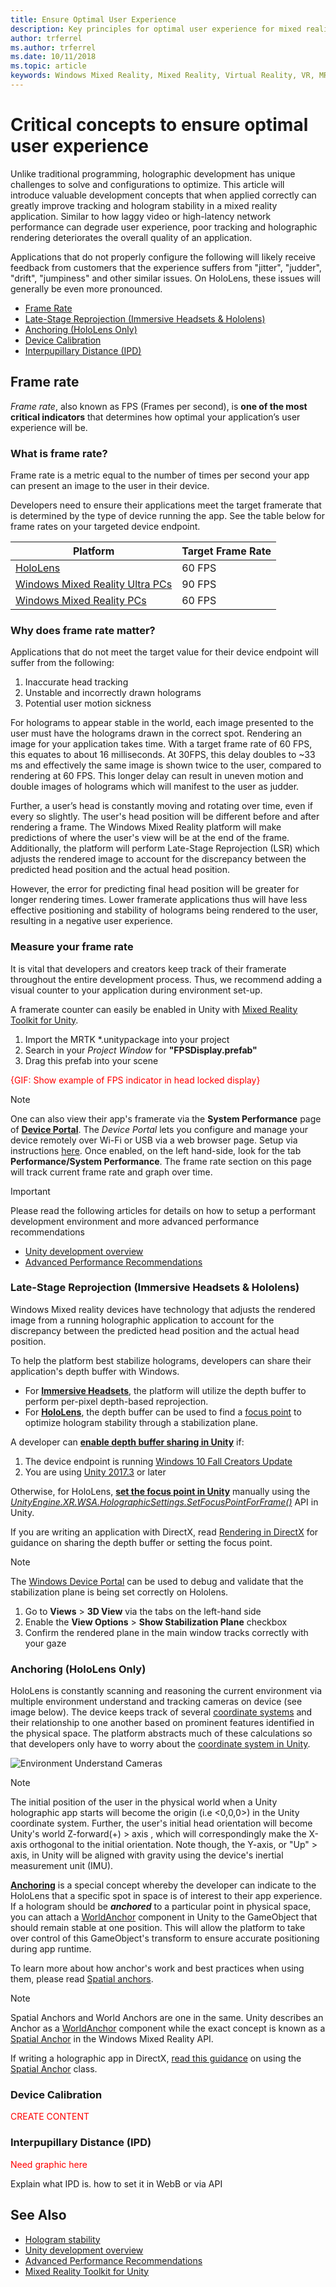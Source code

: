 ```yaml
---
title: Ensure Optimal User Experience
description: Key principles for optimal user experience for mixed reality apps
author: trferrel
ms.author: trferrel
ms.date: 10/11/2018
ms.topic: article
keywords: Windows Mixed Reality, Mixed Reality, Virtual Reality, VR, MR, performance, LSR, tracking
---
```


# Critical concepts to ensure optimal user experience

Unlike traditional programming, holographic development has unique challenges to solve and configurations to optimize. This article will introduce valuable development concepts that when applied correctly can greatly improve tracking and hologram stability in a mixed reality application. Similar to how laggy video or high-latency network performance can degrade user experience, poor tracking and holographic rendering deteriorates the overall quality of an application.

Applications that do not properly configure the following will likely receive feedback from customers that the experience suffers from "jitter", "judder", "drift", "jumpiness" and other similar issues. On HoloLens, these issues will generally be even more pronounced.

- [Frame Rate](#why-does-frame-rate-matter?)
- [Late-Stage Reprojection (Immersive Headsets & Hololens)](#late-stage-reprojection-immersive-headsets--hololens)
- [Anchoring (HoloLens Only)](#anchoring-hololens-only)
- [Device Calibration](#device-calibration)
- [Interpupillary Distance (IPD)](#interpupillary-distance-ipd)

## Frame rate

*Frame rate*, also known as FPS (Frames per second), is **one of the most critical indicators** that determines how optimal your application’s user experience will be.

### What is frame rate?
Frame rate is a metric equal to the number of times per second your app can present an image to the user in their device.

Developers need to ensure their applications meet the target framerate that is determined by the type of device running the app. See the table below for frame rates on your targeted device endpoint.

| Platform | Target Frame Rate |
|----------|-------------------|
| [HoloLens](hololens-hardware-details.md) | 60 FPS |
| [Windows Mixed Reality Ultra PCs](immersive-headset-hardware-details.md) | 90 FPS |
| [Windows Mixed Reality PCs](immersive-headset-hardware-details.md) | 60 FPS |

### Why does frame rate matter?

Applications that do not meet the target value for their device endpoint will suffer from the following:
1) Inaccurate head tracking
2) Unstable and incorrectly drawn holograms
3) Potential user motion sickness

For holograms to appear stable in the world, each image presented to the user must have the holograms drawn in the correct spot. Rendering an image for your application takes time. With a target frame rate of 60 FPS, this equates to about 16 milliseconds. At 30FPS, this delay doubles to ~33 ms and effectively the same image is shown twice to the user, compared to rendering at 60 FPS. This longer delay can result in uneven motion and double images of holograms which will manifest to the user as judder.

Further, a user’s head is constantly moving and rotating over time, even if every so slightly. The user's head position will be different before and after rendering a frame. The Windows Mixed Reality platform will make predictions of where the user's view will be at the end of the frame. Additionally, the platform will perform Late-Stage Reprojection (LSR) which adjusts the rendered image to account for the discrepancy between the predicted head position and the actual head position.

However, the error for predicting final head position will be greater for longer rendering times. Lower framerate applications thus will have less effective positioning and stability of holograms being rendered to the user, resulting in a negative user experience.

### Measure your frame rate
It is vital that developers and creators keep track of their framerate throughout the entire development process. Thus, we recommend adding a visual counter to your application during environment set-up. 

A framerate counter can easily be enabled in Unity with [Mixed Reality Toolkit for Unity](https://github.com/Microsoft/MixedRealityToolkit-Unity). 

1) Import the MRTK *.unitypackage into your project
2) Search in your *Project Window* for **"FPSDisplay.prefab"**
3) Drag this prefab into your scene

<span style="color:red">{GIF: Show example of FPS indicator in head locked display}</span>

>[!NOTE]
> One can also view their app's framerate via the **System Performance** page of **[Device Portal](using-the-windows-device-portal.md)**. The *Device Portal* lets you configure and manage your device remotely over Wi-Fi or USB via a web browser page. Setup via instructions [here](using-the-windows-device-portal.md). Once enabled, on the left hand-side, look for the tab **Performance/System Performance**. The frame rate section on this page will track current frame rate and graph over time.

>[!IMPORTANT]
> Please read the following articles for details on how to setup a performant development environment and more advanced performance recommendations
>
>* [Unity development overview](unity-development-overview.md)
>* [Advanced Performance Recommendations](advanced-performance-recommendations.md)

### Late-Stage Reprojection (Immersive Headsets & Hololens)
Windows Mixed reality devices have technology that adjusts the rendered image from a running holographic application to account for the discrepancy between the predicted head position and the actual head position.

To help the platform best stabilize holograms, developers can share their application's depth buffer with Windows.

- For **[Immersive Headsets](immersive-headset-hardware-details.md)**, the platform will utilize the depth buffer to perform per-pixel depth-based reprojection. 
- For **[HoloLens](hololens-hardware-details.md)**, the depth buffer can be used to find a [focus point](focus-point-in-unity.md) to optimize hologram stability through a stabilization plane. 

A developer can **[enable depth buffer sharing in Unity](camera-in-unity.md#sharing-your-depth-buffers-with-windows)** if:
1) The device endpoint is running [Windows 10 Fall Creators Update](release-notes-october-2017.md)
2) You are using [Unity 2017.3](https://unity3d.com/unity/whats-new/unity-2017.3.0) or later

Otherwise, for HoloLens, **[set the focus point in Unity](focus-point-in-unity.md)** manually using the
*[UnityEngine.XR.WSA.HolographicSettings.SetFocusPointForFrame()](https://docs.unity3d.com/ScriptReference/XR.WSA.HolographicSettings.SetFocusPointForFrame.html)* API in Unity.

If you are writing an application with DirectX, read [Rendering in DirectX](rendering-in-directx.md#set-the-focus-point-for-image-stabilization) for guidance on sharing the depth buffer or setting the focus point.

>[!NOTE]
> The [Windows Device Portal](using-the-windows-device-portal.md) can be used to debug and validate that the stabilization plane is being set correctly on Hololens.
> 1) Go to **Views** > **3D View** via the tabs on the left-hand side
> 2) Enable the **View Options** > **Show Stabilization Plane** checkbox
> 3) Confirm the rendered plane in the main window tracks correctly with your gaze

### Anchoring (HoloLens Only)

HoloLens is constantly scanning and reasoning the current environment via multiple environment understand and tracking cameras on device (see image below). The device keeps track of several [coordinate systems](coordinate-systems.md) and their relationship to one another based on prominent features identified in the physical space. The platform abstracts much of these calculations so that developers only have to worry about the [coordinate system in Unity](coordinate-systems-in-unity.md).

![Environment Understand Cameras](images/sensor-bar-400px.jpg)

>[!NOTE]
> The initial position of the user in the physical world when a Unity holographic app starts will become the origin (i.e <0,0,0\>) in the Unity coordinate system. Further, the user's initial head orientation will become Unity's world Z-forward(+) > axis , which will correspondingly make the X-axis orthogonal to the initial orientation.
> Note though, the Y-axis, or "Up" > axis, in Unity will be aligned with gravity using the device's inertial measurement unit (IMU).

**[Anchoring](spatial-anchors.md)** is a special concept whereby the developer can indicate to the HoloLens that a specific spot in space is of interest to their app experience. If a hologram should be _**anchored**_ to a particular point in physical space, you can attach a [WorldAnchor](https://docs.unity3d.com/2017.4/Documentation/ScriptReference/XR.WSA.WorldAnchor.html) component in Unity to the GameObject that should remain stable at one position. This will allow the platform to take over control of this GameObject's transform to ensure accurate positioning during app runtime.

To learn more about how anchor's work and best practices when using them, please read [Spatial anchors](spatial-anchors.md).

>[!NOTE]
> Spatial Anchors and World Anchors are one in the same. Unity describes an Anchor as a [WorldAnchor](https://docs.unity3d.com/2017.4/Documentation/ScriptReference/XR.WSA.WorldAnchor.html) component while the exact concept is known as a [Spatial Anchor](https://docs.microsoft.com/en-us/uwp/api/windows.perception.spatial.spatialanchor) in the Windows Mixed Reality API. 
> 
> If writing a holographic app in DirectX, [read this guidance](coordinate-systems-in-directx.md#place-holograms-in-the-world-using-spatial-anchors) on using the [Spatial Anchor](https://docs.microsoft.com/en-us/uwp/api/windows.perception.spatial.spatialanchor) class.

### Device Calibration

<span style="color:red"> CREATE CONTENT </span>

### Interpupillary Distance (IPD)

<span style="color:red"> Need graphic here 

Explain what IPD is. how to set it in WebB or via API
</span>

## See Also
- [Hologram stability](hologram-stability.md)
- [Unity development overview](unity-development-overview.md)
- [Advanced Performance Recommendations](advanced-performance-recommendations.md)
- [Mixed Reality Toolkit for Unity](https://github.com/Microsoft/MixedRealityToolkit-Unity)